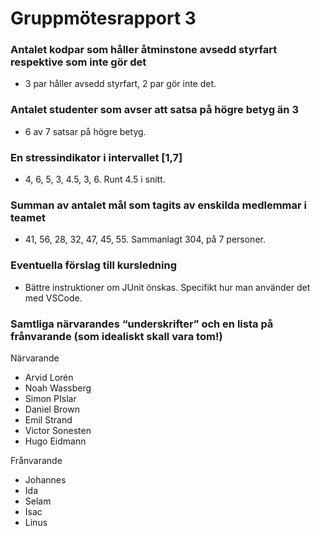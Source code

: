 # Gruppmötesrapport 3

### Antalet kodpar som håller åtminstone avsedd styrfart respektive som inte gör det

* 3 par håller avsedd styrfart, 2 par gör inte det.

### Antalet studenter som avser att satsa på högre betyg än 3

* 6 av 7 satsar på högre betyg.

### En stressindikator i intervallet [1,7]

* 4, 6, 5, 3, 4.5, 3, 6. Runt 4.5 i snitt.

### Summan av antalet mål som tagits av enskilda medlemmar i teamet

* 41, 56, 28, 32, 47, 45, 55. Sammanlagt 304, på 7 personer.

### Eventuella förslag till kursledning

* Bättre instruktioner om JUnit önskas. Specifikt hur man använder det med VSCode.

### Samtliga närvarandes “underskrifter” och en lista på frånvarande (som idealiskt skall vara tom!)

Närvarande

* Arvid Lorén
* Noah Wassberg
* Simon PIslar
* Daniel Brown
* Emil Strand
* Victor Sonesten
* Hugo Eidmann

Frånvarande

* Johannes
* Ida
* Selam
* Isac
* Linus